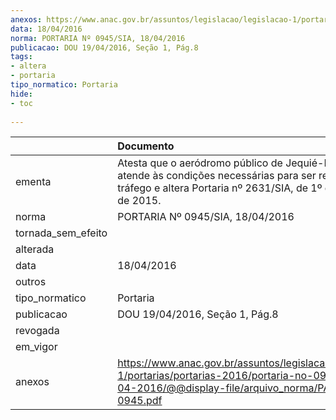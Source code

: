 ```yaml
---
anexos: https://www.anac.gov.br/assuntos/legislacao/legislacao-1/portarias/portarias-2016/portaria-no-0945-sia-18-04-2016/@@display-file/arquivo_norma/PA2016-0945.pdf
data: 18/04/2016
norma: PORTARIA Nº 0945/SIA, 18/04/2016
publicacao: DOU 19/04/2016, Seção 1, Pág.8
tags:
- altera
- portaria
tipo_normatico: Portaria
hide: 
- toc 
 
---
```


|                    | Documento                                                                                                                                                                |
|:-------------------|:-------------------------------------------------------------------------------------------------------------------------------------------------------------------------|
| ementa             | Atesta que o aeródromo público de Jequié-BA (SNJK) atende às condições necessárias para ser reaberto ao tráfego e altera Portaria nº 2631/SIA, de 1º de outubro de 2015. |
| norma              | PORTARIA Nº 0945/SIA, 18/04/2016                                                                                                                                         |
| tornada_sem_efeito |                                                                                                                                                                          |
| alterada           |                                                                                                                                                                          |
| data               | 18/04/2016                                                                                                                                                               |
| outros             |                                                                                                                                                                          |
| tipo_normatico     | Portaria                                                                                                                                                                 |
| publicacao         | DOU 19/04/2016, Seção 1, Pág.8                                                                                                                                           |
| revogada           |                                                                                                                                                                          |
| em_vigor           |                                                                                                                                                                          |
| anexos             | https://www.anac.gov.br/assuntos/legislacao/legislacao-1/portarias/portarias-2016/portaria-no-0945-sia-18-04-2016/@@display-file/arquivo_norma/PA2016-0945.pdf           |